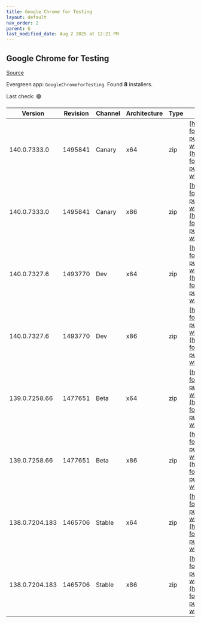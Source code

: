 ```yaml
---
title: Google Chrome for Testing
layout: default
nav_order: 2
parent: G
last_modified_date: Aug 2 2025 at 12:21 PM
---
```


## Google Chrome for Testing

[Source](https://googlechromelabs.github.io/chrome-for-testing/)

Evergreen app: `GoogleChromeForTesting`. Found **8** installers.

Last check: 🟢

| Version        | Revision | Channel | Architecture | Type | URI                                                                                                                                                                                              |
| -------------- | -------- | ------- | ------------ | ---- | ------------------------------------------------------------------------------------------------------------------------------------------------------------------------------------------------ |
| 140.0.7333.0   | 1495841  | Canary  | x64          | zip  | [https://storage.googleapis.com/chrome-for-testing-public/140.0.7333.0/win64/chrome-win64.zip](https://storage.googleapis.com/chrome-for-testing-public/140.0.7333.0/win64/chrome-win64.zip)     |
| 140.0.7333.0   | 1495841  | Canary  | x86          | zip  | [https://storage.googleapis.com/chrome-for-testing-public/140.0.7333.0/win32/chrome-win32.zip](https://storage.googleapis.com/chrome-for-testing-public/140.0.7333.0/win32/chrome-win32.zip)     |
| 140.0.7327.6   | 1493770  | Dev     | x64          | zip  | [https://storage.googleapis.com/chrome-for-testing-public/140.0.7327.6/win64/chrome-win64.zip](https://storage.googleapis.com/chrome-for-testing-public/140.0.7327.6/win64/chrome-win64.zip)     |
| 140.0.7327.6   | 1493770  | Dev     | x86          | zip  | [https://storage.googleapis.com/chrome-for-testing-public/140.0.7327.6/win32/chrome-win32.zip](https://storage.googleapis.com/chrome-for-testing-public/140.0.7327.6/win32/chrome-win32.zip)     |
| 139.0.7258.66  | 1477651  | Beta    | x64          | zip  | [https://storage.googleapis.com/chrome-for-testing-public/139.0.7258.66/win64/chrome-win64.zip](https://storage.googleapis.com/chrome-for-testing-public/139.0.7258.66/win64/chrome-win64.zip)   |
| 139.0.7258.66  | 1477651  | Beta    | x86          | zip  | [https://storage.googleapis.com/chrome-for-testing-public/139.0.7258.66/win32/chrome-win32.zip](https://storage.googleapis.com/chrome-for-testing-public/139.0.7258.66/win32/chrome-win32.zip)   |
| 138.0.7204.183 | 1465706  | Stable  | x64          | zip  | [https://storage.googleapis.com/chrome-for-testing-public/138.0.7204.183/win64/chrome-win64.zip](https://storage.googleapis.com/chrome-for-testing-public/138.0.7204.183/win64/chrome-win64.zip) |
| 138.0.7204.183 | 1465706  | Stable  | x86          | zip  | [https://storage.googleapis.com/chrome-for-testing-public/138.0.7204.183/win32/chrome-win32.zip](https://storage.googleapis.com/chrome-for-testing-public/138.0.7204.183/win32/chrome-win32.zip) |
